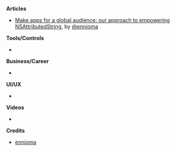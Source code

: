 
**Articles**

* [Make apps for a global audience: our approach to empowering NSAttributedString](https://medium.com/ynap-tech/our-approach-to-empowering-nsattributedstring-f6ecab72b9a9/), by [@ennioma](https://twitter.com/ennioma)

**Tools/Controls**

* 

**Business/Career**

* 

**UI/UX**

* 

**Videos**

* 

**Credits**

* [ennioma](https://github.com/ennioma)
